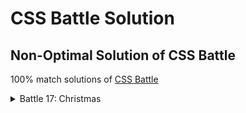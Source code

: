 # CSS Battle Solution



## Non-Optimal Solution of CSS Battle

100% match solutions of [CSS Battle](https://cssbattle.dev/)

<details><summary>Battle 17: Christmas</summary>
<p>

Target #97: Snowman           |  Target #98: Candle  
:-------------------------:|:-------------------------:
![snowman](https://user-images.githubusercontent.com/43888129/147415410-9630d5f3-5c72-42f0-9b71-03e0932ba939.png)  |  ![candle](https://user-images.githubusercontent.com/43888129/147415411-cc3940df-c248-4b35-af0b-0297c0fd045d.png)

Target #99: Gift Box          |  Target #100: CSSBattle  
:-------------------------:|:-------------------------:
![giftbox](https://user-images.githubusercontent.com/43888129/147415518-23e861b1-b8a9-47a9-85e8-7749943fd4e6.png)  |  ![cssbattle](https://user-images.githubusercontent.com/43888129/147415541-02861b60-0414-4f20-8b70-4d837689f3a8.png)
  
</p>
</details>




